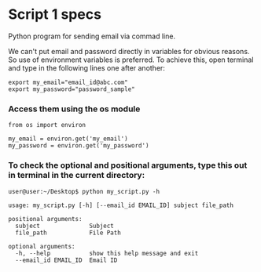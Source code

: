 # Script 1 specs

Python program for sending email via commad line.

We can't put email and password directly in variables for obvious reasons. So use of environment variables is preferred. To achieve this, open terminal and type in the following lines one after another:

```
export my_email="email_id@abc.com"
export my_password="password_sample"
```

### Access them using the os module

```
from os import environ

my_email = environ.get('my_email')
my_password = environ.get('my_password')
```

### To check the optional and positional arguments, type this out in terminal in the current directory:

```
user@user:~/Desktop$ python my_script.py -h 

usage: my_script.py [-h] [--email_id EMAIL_ID] subject file_path

positional arguments:
  subject              Subject
  file_path            File Path

optional arguments:
  -h, --help           show this help message and exit
  --email_id EMAIL_ID  Email ID

```
